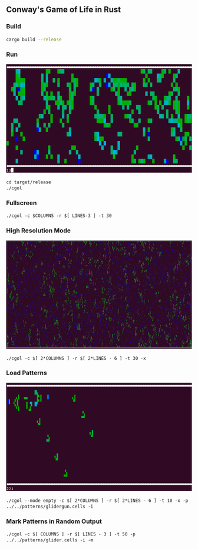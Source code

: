## Conway's Game of Life in Rust

### Build 

```bash
cargo build --release
```

### Run

![Image](img/normal.png)

```
cd target/release
./cgol
```

### Fullscreen

```
./cgol -c $COLUMNS -r $[ LINES-3 ] -t 30
```

### High Resolution Mode

![Image](img/highres.png "2474x450 cells")

```
./cgol -c $[ 2*COLUMNS ] -r $[ 2*LINES - 6 ] -t 30 -x
```

### Load Patterns

![Image](img/pattern.png)

```
./cgol --mode empty -c $[ 2*COLUMNS ] -r $[ 2*LINES - 6 ] -t 10 -x -p ../../patterns/glidergun.cells -i
```

### Mark Patterns in Random Output

```
./cgol -c $[ COLUMNS ] -r $[ LINES - 3 ] -t 50 -p ../../patterns/glider.cells -i -m
```
